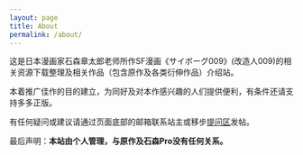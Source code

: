 ```yaml
---
layout: page
title: About
permalink: /about/
---
```


这是日本漫画家石森章太郎老师所作SF漫画《サイボーグ009》(改造人009)的相关资源下载整理及相关作品（包含原作及各类衍伸作品）介绍站。

本着推广佳作的目的建立，为同好及对本作感兴趣的人们提供便利，有条件还请支持多多正版。

有任何疑问或建议请通过页面底部的邮箱联系站主或移步[提问区](https://github.com/LChuo/C009_lib/issues)发帖。

最后声明：**本站由个人管理，与原作及石森Pro没有任何关系。**
